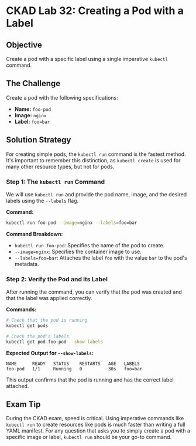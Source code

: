 # CKAD Lab 32: Creating a Pod with a Label

## Objective
Create a pod with a specific label using a single imperative `kubectl` command.

## The Challenge
Create a pod with the following specifications:
-   **Name:** `foo-pod`
-   **Image:** `nginx`
-   **Label:** `foo=bar`

## Solution Strategy
For creating simple pods, the `kubectl run` command is the fastest method. It's important to remember this distinction, as `kubectl create` is used for many other resource types, but not for pods.

### Step 1: The `kubectl run` Command
We will use `kubectl run` and provide the pod name, image, and the desired labels using the `--labels` flag.

**Command:**
```bash
kubectl run foo-pod --image=nginx --labels=foo=bar
```

**Command Breakdown:**
-   `kubectl run foo-pod`: Specifies the name of the pod to create.
-   `--image=nginx`: Specifies the container image to use.
-   `--labels=foo=bar`: Attaches the label `foo` with the value `bar` to the pod's metadata.

### Step 2: Verify the Pod and its Label
After running the command, you can verify that the pod was created and that the label was applied correctly.

**Commands:**
```bash
# Check that the pod is running
kubectl get pods

# Check the pod's labels
kubectl get pod foo-pod --show-labels
```

**Expected Output for `--show-labels`:**
```
NAME      READY   STATUS    RESTARTS   AGE   LABELS
foo-pod   1/1     Running   0          30s   foo=bar
```

This output confirms that the pod is running and has the correct label attached.

## Exam Tip
During the CKAD exam, speed is critical. Using imperative commands like `kubectl run` to create resources like pods is much faster than writing a full YAML manifest. For any question that asks you to simply create a pod with a specific image or label, `kubectl run` should be your go-to command.
